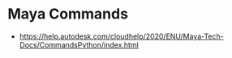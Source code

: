 # Maya Commands

- https://help.autodesk.com/cloudhelp/2020/ENU/Maya-Tech-Docs/CommandsPython/index.html
